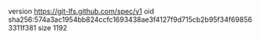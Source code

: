 version https://git-lfs.github.com/spec/v1
oid sha256:574a3ac1954bb824ccfc1693438ae3f4127f9d715cb2b95f34f698563311f381
size 1192
